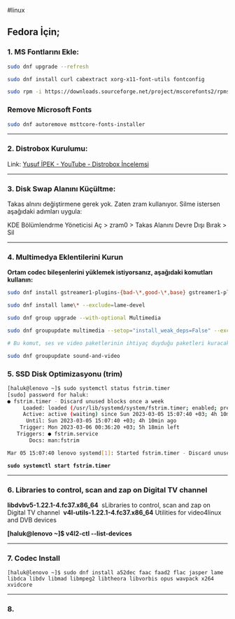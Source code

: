 #linux 

## **Fedora İçin;**

### 1\. MS Fontlarını Ekle:

```bash
sudo dnf upgrade --refresh
```

```bash
sudo dnf install curl cabextract xorg-x11-font-utils fontconfig
```

```bash
sudo rpm -i https://downloads.sourceforge.net/project/mscorefonts2/rpms/msttcore-fonts-installer-2.6-1.noarch.rpm
```

### Remove Microsoft Fonts

```bash
sudo dnf autoremove msttcore-fonts-installer
```

* * *

### 2\. Distrobox Kurulumu:

Link: [Yusuf İPEK - YouTube - Distrobox İncelemsi](https://www.youtube.com/watch?v=VT40wGY6zCE "Yusuf İPEK - Distrobox İncelemsi")

* * *

### 3\. Disk Swap Alanını Küçültme:

Takas alnını değiştirmene gerek yok. Zaten zram kullanıyor. Silme istersen aşağıdaki adımları uygula:

KDE Bölümlendrme Yöneticisi Aç > zram0 > Takas Alanını Devre Dışı Bırak > Sil

* * *

### 4\. Multimedya Eklentilerini Kurun

**Ortam codec bileşenlerini yüklemek istiyorsanız, aşağıdaki komutları kullanın:**

```bash
sudo dnf install gstreamer1-plugins-{bad-\*,good-\*,base} gstreamer1-plugin-openh264 gstreamer1-libav --exclude=gstreamer1-plugins-bad-free-devel

sudo dnf install lame\* --exclude=lame-devel

sudo dnf group upgrade --with-optional Multimedia

sudo dnf groupupdate multimedia --setop="install_weak_deps=False" --exclude=PackageKit-gstreamer-plugin

# Bu komut, ses ve video paketlerinin ihtiyaç duyduğu paketleri kuracaktır:

sudo dnf groupupdate sound-and-video
```

### 5\. SSD Disk Optimizasyonu (trim) 

```bash
[haluk@lenovo ~]$ sudo systemctl status fstrim.timer
[sudo] password for haluk: 
● fstrim.timer - Discard unused blocks once a week
     Loaded: loaded (/usr/lib/systemd/system/fstrim.timer; enabled; preset: enabled)
     Active: active (waiting) since Sun 2023-03-05 15:07:40 +03; 4h 10min ago
      Until: Sun 2023-03-05 15:07:40 +03; 4h 10min ago
    Trigger: Mon 2023-03-06 00:36:20 +03; 5h 18min left
   Triggers: ● fstrim.service
       Docs: man:fstrim

Mar 05 15:07:40 lenovo systemd[1]: Started fstrim.timer - Discard unused blocks once a week.
```

**`sudo systemctl start fstrim.timer`**

* * *

### 6\. Libraries to control, scan and zap on Digital TV channel

**libdvbv5-1.22.1-4.fc37.x86_64**  sLibraries to control, scan and zap on Digital TV channel 
**v4l-utils-1.22.1-4.fc37.x86_64** Utilities for video4linux and DVB devices

**\[haluk@lenovo ~\]$ v4l2-ctl --list-devices**

* * *

### 7\. Codec Install

`[haluk@lenovo ~]$ sudo dnf install a52dec faac faad2 flac jasper lame libdca libdv libmad libmpeg2 libtheora libvorbis opus wavpack x264 xvidcore`

* * *

### 8.